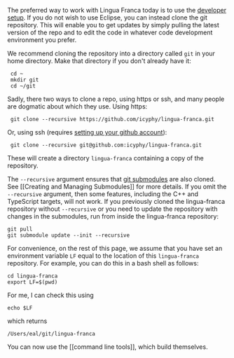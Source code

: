 The preferred way to work with Lingua Franca today is to use the [developer setup](Developer-Eclipse-setup-with-Oomph). If you do not wish to use Eclipse, you can instead clone the git repository. This will enable you to get updates by simply pulling the latest version of the repo and to edit the code in whatever code development environment you prefer.

We recommend cloning the repository into a directory called `git` in your home directory. Make that directory if you don't already have it:

```
 cd ~
 mkdir git
 cd ~/git
```

Sadly, there two ways to clone a repo, using https or ssh, and many people are dogmatic about which they use. Using https:

```
 git clone --recursive https://github.com/icyphy/lingua-franca.git
```

Or, using ssh (requires [setting up your github account](https://help.github.com/en/articles/connecting-to-github-with-ssh)):

```
 git clone --recursive git@github.com:icyphy/lingua-franca.git
```

These will create a directory `lingua-franca` containing a copy of the repository. 

The `--recursive` argument ensures that  [git submodules](https://git-scm.com/book/en/v2/Git-Tools-Submodules) are also cloned. See [[Creating and Managing Submodules]] for more details. If you omit the `--recursive` argument, then some features, including the C++ and TypeScript targets, will not work. If you previously cloned the lingua-franca repository without `--recursive` or you need to update the repository with changes in the submodules, run from inside the lingua-franca repository:

```
git pull
git submodule update --init --recursive
```

For convenience, on the rest of this page, we assume that you have set an environment variable `LF` equal to the location of this `lingua-franca` repository. For example, you can do this in a bash shell as follows:

```
cd lingua-franca
export LF=$(pwd)
```

For me, I can check this using

```
echo $LF
```

which returns

```
/Users/eal/git/lingua-franca
```

You can now use the [[command line tools]], which build themselves.

